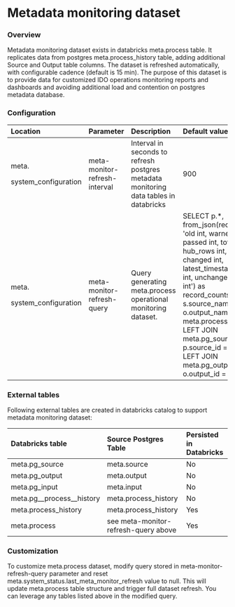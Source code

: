 # Metadata monitoring dataset

### Overview

Metadata monitoring dataset exists in databricks meta.process table. It replicates data from postgres meta.process\_history table, adding additional Source and Output table columns. The dataset is refreshed automatically, with configurable cadence \(default is 15 min\). The purpose of this dataset is to provide data for customized IDO operations monitoring reports and dashboards and avoiding additional load and contention on postgres metadata database.

### Configuration

<table>
  <thead>
    <tr>
      <th style="text-align:left">Location</th>
      <th style="text-align:left">Parameter</th>
      <th style="text-align:left">Description</th>
      <th style="text-align:left">Default value</th>
    </tr>
  </thead>
  <tbody>
    <tr>
      <td style="text-align:left">
        <p>meta.</p>
        <p>system_configuration</p>
      </td>
      <td style="text-align:left">meta-monitor-refresh-interval</td>
      <td style="text-align:left">Interval in seconds to refresh postgres metadata monitoring data tables
        in databricks</td>
      <td style="text-align:left">900</td>
    </tr>
    <tr>
      <td style="text-align:left">
        <p>meta.</p>
        <p>system_configuration</p>
      </td>
      <td style="text-align:left">meta-monitor-refresh-query</td>
      <td style="text-align:left">Query generating meta.process operational monitoring dataset.</td>
      <td
      style="text-align:left">SELECT p.*, from_json(record_counts, &apos;old int, warned int, passed
        int, total int, hub_rows int, failed int, changed int, latest_timestamp_update
        int, unchanged int, new int&apos;) as record_counts_struct, s.source_name,
        o.output_name FROM meta.process_history p LEFT JOIN meta.pg_source s ON
        p.source_id = s.source_id LEFT JOIN meta.pg_output o ON o.output_id = p.output_id</td>
    </tr>
  </tbody>
</table>

### External tables

Following external tables are created in databricks catalog to support metadata monitoring dataset:



| Databricks table | Source Postgres Table | Persisted in Databricks |
| :--- | :--- | :--- |
| meta.pg\_source | meta.source | No |
| meta.pg\_output | meta.output | No |
| meta.pg\_input | meta.input | No |
| meta.pg\__process\__history | meta.process\_history | No |
| meta.process\_history | meta.process\_history | Yes |
| meta.process | see meta-monitor-refresh-query above | Yes |

### Customization

To customize meta.process dataset, modify query stored in meta-monitor-refresh-query parameter and reset meta.system\_status.last\_meta\_monitor\_refresh value to null. This will update meta.process table structure and trigger full dataset refresh. You can leverage any tables listed above in the modified query. 

